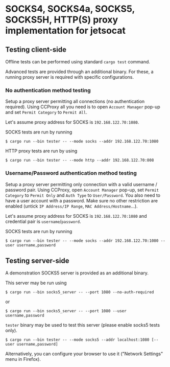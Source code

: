 # SOCKS4, SOCKS4a, SOCKS5, SOCKS5H, HTTP(S) proxy implementation for jetsocat

## Testing client-side

Offline tests can be performed using standard `cargo test` command.

Advanced tests are provided through an additional binary.
For these, a running proxy server is required with specific configurations.

### No authentication method testing

Setup a proxy server permitting all connections (no authentication required).
Using CCProxy all you need is to open `Account Manager` pop-up and set `Permit Category` to `Permit All`.

Let's assume proxy address for SOCKS is `192.168.122.70:1080`.

SOCKS tests are run by running

```
$ cargo run --bin tester -- --mode socks --addr 192.168.122.70:1080
```

HTTP proxy tests are run by using

```
$ cargo run --bin tester -- --mode http --addr 192.168.122.70:808
```

### Username/Password authentication method testing

Setup a proxy server permitting only connection with a valid username / password pair.
Using CCProxy, open `Account Manager` pop-up, set `Permit Category` to `Permit Only` and `Auth Type` to `User/Password`.
You also need to have a user account with a password. Make sure no other restriction are enabled (untick `IP Address/IP Range`, `MAC Address/Hostname`…).

Let's assume proxy address for SOCKS is `192.168.122.70:1080` and credential pair is `username`/`password`.

SOCKS tests are run by running

```
$ cargo run --bin tester -- --mode socks --addr 192.168.122.70:1080 --user username,password
```

## Testing server-side

A demonstration SOCKS5 server is provided as an additional binary.

This server may be run using

```
$ cargo run --bin socks5_server -- --port 1080 --no-auth-required
```

or

```
$ cargo run --bin socks5_server -- --port 1080 --user username,password
```

`tester` binary may be used to test this server (please enable socks5 tests only).

```
$ cargo run --bin tester -- --mode socks5 --addr localhost:1080 [--user username,password]
```

Alternatively, you can configure your browser to use it ("Network Settings" menu in Firefox).
